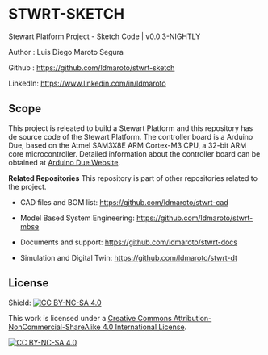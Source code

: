 # STWRT-SKETCH

Stewart Platform Project - Sketch Code | v0.0.3-NIGHTLY

Author : Luis Diego Maroto Segura

Github : <https://github.com/ldmaroto/stwrt-sketch>

LinkedIn: <https://www.linkedin.com/in/ldmaroto>

## Scope

This project is releated to build a Stewart Platform and this repository has de source code of the Stewart Platform. The controller board is a Arduino Due, based on the Atmel SAM3X8E ARM Cortex-M3 CPU, a 32-bit ARM core microcontroller. Detailed information about the controller board can be obtained at [Arduino Due Website](https://store.arduino.cc/products/arduino-due).

**Related Repositories**
This repository is part of other repositories related to the project.

* CAD files and BOM list: <https://github.com/ldmaroto/stwrt-cad>

* Model Based System Engineering: <https://github.com/ldmaroto/stwrt-mbse>

* Documents and support: <https://github.com/ldmaroto/stwrt-docs>

* Simulation and Digital Twin: <https://github.com/ldmaroto/stwrt-dt>

## License

Shield: [![CC BY-NC-SA 4.0][cc-by-nc-sa-shield]][cc-by-nc-sa]

This work is licensed under a
[Creative Commons Attribution-NonCommercial-ShareAlike 4.0 International License][cc-by-nc-sa].

[![CC BY-NC-SA 4.0][cc-by-nc-sa-image]][cc-by-nc-sa]

[cc-by-nc-sa]: http://creativecommons.org/licenses/by-nc-sa/4.0/
[cc-by-nc-sa-image]: https://licensebuttons.net/l/by-nc-sa/4.0/88x31.png
[cc-by-nc-sa-shield]: https://img.shields.io/badge/License-CC%20BY--NC--SA%204.0-lightgrey.svg
